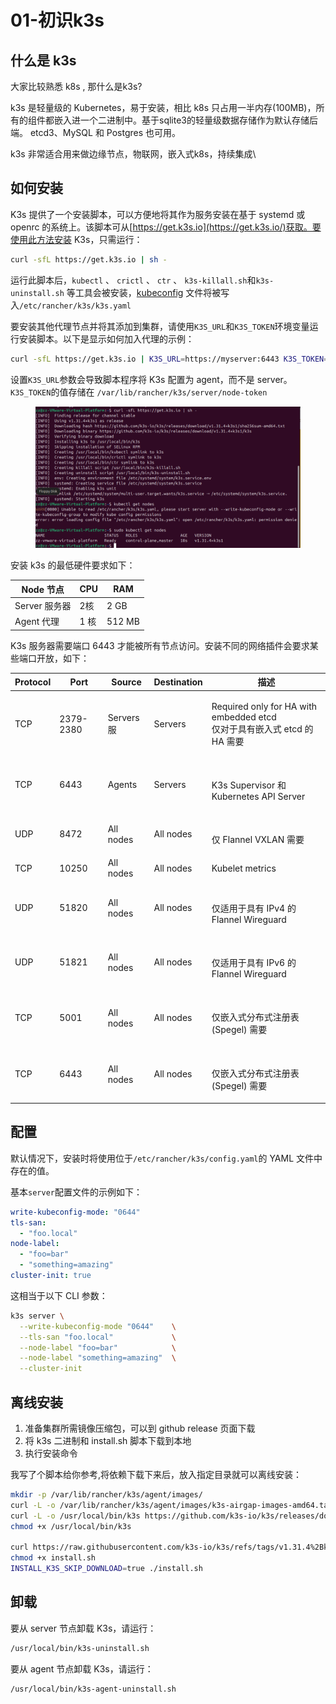 # 01-初识k3s

## 什么是 k3s

大家比较熟悉 k8s , 那什么是k3s?

k3s 是轻量级的 Kubernetes，易于安装，相比 k8s 只占用一半内存(100MB)，所有的组件都嵌入进一个二进制中。基于sqlite3的轻量级数据存储作为默认存储后端。 etcd3、MySQL 和 Postgres 也可用。

k3s 非常适合用来做边缘节点，物联网，嵌入式k8s，持续集成\


## 如何安装

K3s 提供了一个安装脚本，可以方便地将其作为服务安装在基于 systemd 或 openrc 的系统上。该脚本可从[https://get.k3s.io](https://get.k3s.io/)获取。要使用此方法安装 K3s，只需运行：

```bash
curl -sfL https://get.k3s.io | sh -
```

运行此脚本后，`kubectl` 、 `crictl` 、 `ctr` 、 `k3s-killall.sh`和`k3s-uninstall.sh` 等工具会被安装，[kubeconfig](https://kubernetes.io/docs/concepts/configuration/organize-cluster-access-kubeconfig/) 文件将被写入`/etc/rancher/k3s/k3s.yaml`

要安装其他代理节点并将其添加到集群，请使用`K3S_URL`和`K3S_TOKEN`环境变量运行安装脚本。以下是显示如何加入代理的示例：

```bash
curl -sfL https://get.k3s.io | K3S_URL=https://myserver:6443 K3S_TOKEN=mynodetoken sh -
```

设置`K3S_URL`参数会导致脚本程序将 K3s 配置为 agent，而不是 server。 `K3S_TOKEN`的值存储在 `/var/lib/rancher/k3s/server/node-token`&#x20;

<figure><img src="../../.gitbook/assets/1735978172814.png" alt=""><figcaption></figcaption></figure>

安装 k3s 的最低硬件要求如下：

| Node  节点    | CPU | RAM     |
| ----------- | --- | ------- |
| Server  服务器 | 2核  | 2 GB    |
| Agent  代理   | 1 核 | 512 MB  |

K3s 服务器需要端口 6443 才能被所有节点访问。安装不同的网络插件会要求某些端口开放，如下：

| Protocol   | Port      | Source      | Destination  | 描述                                                                      |
| ---------- | --------- | ----------- | ------------ | ----------------------------------------------------------------------- |
| TCP        | 2379-2380 | Servers  服  | Servers      | <p>Required only for HA with embedded etcd<br>仅对于具有嵌入式 etcd 的 HA 需要</p> |
| TCP        | 6443      | Agents      | Servers      | <p><br>K3s Supervisor 和 Kubernetes API Server</p>                       |
| UDP        | 8472      | All nodes   | All nodes    | <p><br>仅 Flannel VXLAN 需要</p>                                           |
| TCP        | 10250     | All nodes   | All nodes    | Kubelet metrics                                                         |
| UDP        | 51820     | All nodes   | All nodes    | <p><br>仅适用于具有 IPv4 的 Flannel Wireguard</p>                              |
| UDP        | 51821     | All nodes   | All nodes    | <p><br>仅适用于具有 IPv6 的 Flannel Wireguard</p>                              |
| TCP        | 5001      | All nodes   | All nodes    | <p><br>仅嵌入式分布式注册表 (Spegel) 需要</p>                                       |
| TCP        | 6443      | All nodes   | All nodes    | <p><br>仅嵌入式分布式注册表 (Spegel) 需要</p>                                       |

## 配置

默认情况下，安装时将使用位于`/etc/rancher/k3s/config.yaml`的 YAML 文件中存在的值。

基本`server`配置文件的示例如下：

```yaml
write-kubeconfig-mode: "0644"
tls-san:
  - "foo.local"
node-label:
  - "foo=bar"
  - "something=amazing"
cluster-init: true
```

这相当于以下 CLI 参数：

```bash
k3s server \
  --write-kubeconfig-mode "0644"    \
  --tls-san "foo.local"             \
  --node-label "foo=bar"            \
  --node-label "something=amazing"  \
  --cluster-init
```

## 离线安装

1. 准备集群所需镜像压缩包，可以到 github release 页面下载
2. 将 k3s 二进制和 install.sh 脚本下载到本地
3. 执行安装命令&#x20;

我写了个脚本给你参考,将依赖下载下来后，放入指定目录就可以离线安装：

```bash
mkdir -p /var/lib/rancher/k3s/agent/images/
curl -L -o /var/lib/rancher/k3s/agent/images/k3s-airgap-images-amd64.tar.zst "https://github.com/k3s-io/k3s/releases/download/v1.31.4%2Bk3s1/k3s-airgap-images-amd64.tar.zst"
curl -L -o /usr/local/bin/k3s https://github.com/k3s-io/k3s/releases/download/v1.31.4%2Bk3s1/k3s
chmod +x /usr/local/bin/k3s

curl https://raw.githubusercontent.com/k3s-io/k3s/refs/tags/v1.31.4%2Bk3s1/install.sh > install.sh
chmod +x install.sh
INSTALL_K3S_SKIP_DOWNLOAD=true ./install.sh
```



## 卸载

要从 server 节点卸载 K3s，请运行：

```bash
/usr/local/bin/k3s-uninstall.sh
```

要从 agent 节点卸载 K3s，请运行：

```bash
/usr/local/bin/k3s-agent-uninstall.sh
```
